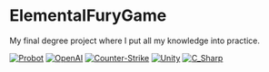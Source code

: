 # ElementalFuryGame
My final degree project where I put all my knowledge into practice.

[![Probot](https://img.shields.io/badge/Basic_IA-00B0D8?style=for-the-badge&logo=Probot&logoColor=white&labelColor=101010)]()
[![OpenAI](https://img.shields.io/badge/VFX_Shaders-412991?style=for-the-badge&logo=OpenAI&logoColor=white&labelColor=101010)]()
[![Counter-Strike](https://img.shields.io/badge/FPS-000000?style=for-the-badge&logo=Counter-Strike&logoColor=white&labelColor=101010)]()
[![Unity](https://img.shields.io/badge/Unity-000000?style=for-the-badge&logo=Unity&logoColor=white&labelColor=101010)]()
[![C_Sharp](https://img.shields.io/badge/Coding-239120?style=for-the-badge&logo=C_Sharp&logoColor=white&labelColor=101010)]()
